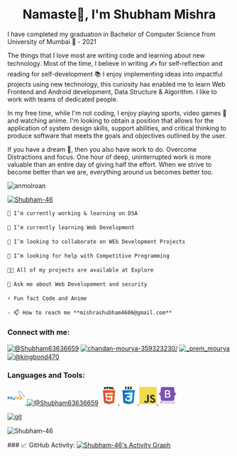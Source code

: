 <h1 align="center">Namaste🙏, I'm Shubham Mishra</h1>

I have completed my graduation in Bachelor of Computer Science from University of Mumbai 🏫 - 2021

The things that I love most are writing code and learning about new technology. Most of the time, I believe in writing ✍️ for self-reflection and reading for self-development 📚 I enjoy implementing ideas into impactful projects using new technology, this curiosity has enabled me to learn Web Frontend and Android development, Data Structure & Algorithm. I like to work with teams of dedicated people.

In my free time, while I'm not coding, I enjoy playing sports, video games 👾 and watching anime. I'm looking to obtain a position that allows for the application of system design skills, support abilities, and critical thinking to produce software that meets the goals and objectives outlined by the user.

If you have a dream 🎯, then you also have work to do. Overcome Distractions and focus. One hour of deep, uninterrupted work is more valuable than an entire day of giving half the effort. When we strive to become better than we are, everything around us becomes better too.

<p align="left"> <img src="https://komarev.com/ghpvc/?username=Shubham-46&label=Profile%20views&color=0e75b6&style=flat" alt="anmolroan" /> </p>


<p align="left"> <a href="https://github.com/ryo-ma/github-profile-trophy"><span></span><img src="https://github-profile-trophy.vercel.app/?username=Shubham-46" alt="Shubham-46" /></a> </p>

    🔭 I’m currently working & learning on DSA

    🌱 I’m currently learning Web Development

    👯 I’m looking to collaborate on WEb Development Projects

    🤝 I’m looking for help with Competitive Programming

    👨‍💻 All of my projects are available at Explore

    💬 Ask me about Web Developement and security

    ⚡ Fun fact Code and Anime
    
    - 📫 How to reach me **mishrashubham4606@gmail.com**
    


<h3 align="left">Connect with me:</h3>
<p align="left">
<a href="https://twitter.com/Shubham63636659" target="blank"><img align="center" src="https://cdn.jsdelivr.net/npm/simple-icons@3.0.1/icons/twitter.svg" alt="@Shubham63636659" height="30" width="40" /></a>
<a href="https://www.linkedin.com/in/shubham-mishra-ab74581b3/" target="blank"><img align="center" src="https://cdn.jsdelivr.net/npm/simple-icons@3.0.1/icons/linkedin.svg" alt="chandan-mourya-359323230/" height="30" width="40" /></a>
<a href="https://www.instagram.com/_shubham_1542/" target="blank"><img align="center" src="https://cdn.jsdelivr.net/npm/simple-icons@3.0.1/icons/instagram.svg" alt="_prem_mourya" height="30" width="40" /></a>
<a href="https://medium.com/@anandchaurasia008" target="blank"><img align="center" src="https://cdn.jsdelivr.net/npm/simple-icons@3.0.1/icons/medium.svg" alt="@kingbond470" height="30" width="40" /></a>
</p>

<h3 align="left">Languages and Tools:</h3>
<p align="left"> 
<!-- <img src="https://cdn.worldvectorlogo.com/logos/kotlin-1.svg" alt="Kotlin" width="30" height="30"/>  --> 
<a href="https://www.mysql.com/" target="_blank"> <img src="https://raw.githubusercontent.com/devicons/devicon/master/icons/mysql/mysql-original-wordmark.svg" alt="mysql" width="40" height="40"/> </a> 
  <a href="https://twitter.com/Shubham63636659" target="blank"><img align="center" src="https://cdn.jsdelivr.net/npm/simple-icons@3.0.1/icons/twitter.svg" alt="@Shubham63636659" height="30" width="40" /></a>
<!-- <img src="https://cdn.worldvectorlogo.com/logos/firebase-1.svg" alt="Firebase" width="40" height="40"/>  -->
<a href="https://www.w3.org/html/" target="_blank"> <img src="https://raw.githubusercontent.com/devicons/devicon/master/icons/html5/html5-original-wordmark.svg" alt="html5" width="40" height="40"/> </a> 
<a href="https://www.w3schools.com/css/" target="_blank"> <img src="https://raw.githubusercontent.com/devicons/devicon/master/icons/css3/css3-original-wordmark.svg" alt="css3" width="40" height="40"/> </a>
<a href="https://developer.mozilla.org/en-US/docs/Web/JavaScript" target="_blank"> <img src="https://raw.githubusercontent.com/devicons/devicon/master/icons/javascript/javascript-original.svg" alt="javascript" width="40" height="40"/> </a>
<a href="https://getbootstrap.com" target="_blank"> <img src="https://raw.githubusercontent.com/devicons/devicon/master/icons/bootstrap/bootstrap-plain-wordmark.svg" alt="bootstrap" width="40" height="40"/> </a> 
  
<a href="https://git-scm.com/" target="_blank"> <img src="https://www.vectorlogo.zone/logos/git-scm/git-scm-icon.svg" alt="git" width="40" height="40"/> </a>
    
<p><img align="center" src="https://github-readme-streak-stats.herokuapp.com/?user=Shubham-46" alt="Shubham-46" /></p>
 ### 📈 GitHub Activity:
  <a href="https://github.com/Shubham-46/github-readme-activity-graph"><img alt="Shubham-46's Activity Graph" src="https://activity-graph.herokuapp.com/graph?username=Shubham-46&bg_color=1F222E&color=F8D866&line=F85D7F&point=FFFFFF&hide_border=true" /></a>
